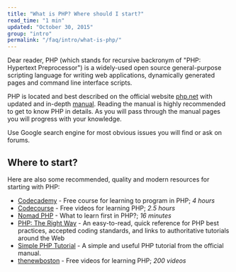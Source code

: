 ```yaml
---
title: "What is PHP? Where should I start?"
read_time: "1 min"
updated: "October 30, 2015"
group: "intro"
permalink: "/faq/intro/what-is-php/"
---
```


Dear reader, PHP (which stands for recursive backronym of "PHP: Hypertext Preprocessor") is a widely-used open source general-purpose
scripting language for writing web applications, dynamically generated pages and command line interface scripts.

PHP is located and best described on the official website [php.net](http://php.net) with updated and in-depth [manual](http://php.net/manual). Reading the manual is highly recommended to get to know PHP in details. As you will pass through the manual pages you will progress with your knowledge.

Use Google search engine for most obvious issues you will find or ask on forums.

## Where to start?

Here are also some recommended, quality and modern resources for starting with PHP:

* [Codecademy](http://www.codecademy.com/tracks/php) - Free course for learning to program in PHP; *4 hours*
* [Codecourse](https://www.youtube.com/watch?v=QRmmISj6Rrw&list=PLfdtiltiRHWFD41D_LDomY1Fb-O9MtFqq) - Free videos for learning PHP; *2.5 hours*
* [Nomad PHP](https://www.youtube.com/watch?v=LpDSq7K_sUg) - What to learn first in PHP?; *16 minutes*
* [PHP: The Right Way](http://phptherightway.com) - An easy-to-read, quick reference for PHP best practices, accepted coding standards, and links to authoritative tutorials around the Web
* [Simple PHP Tutorial](http://php.net/manual/en/tutorial.php) - A simple and useful PHP tutorial from the official manual.
* [thenewboston](https://www.thenewboston.com/videos.php?cat=11) - Free videos for learning PHP; *200 videos*